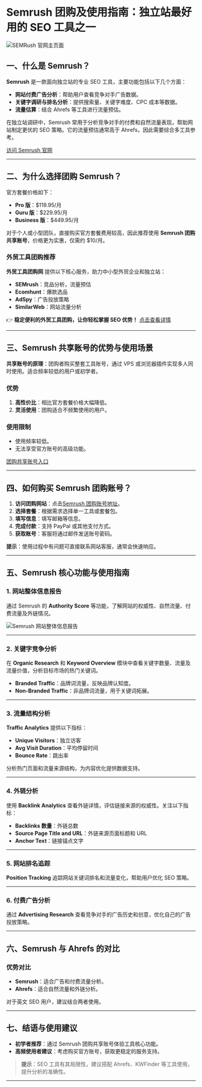 # Semrush 团购及使用指南：独立站最好用的 SEO 工具之一

![SEMRush 官网主页面](https://yuzhoublog.com/wp-content/uploads/2022/10/0001-%E5%AE%98%E7%BD%91%E4%B8%BB%E9%A1%B5%E9%9D%A2.png)

## 一、什么是 Semrush？

**Semrush** 是一款面向独立站的专业 SEO 工具，主要功能包括以下几个方面：

- **网站付费广告分析**：帮助用户查看竞争对手广告数据。
- **关键字调研与排名分析**：提供搜索量、关键字难度、CPC 成本等数据。
- **流量估算**：结合 Ahrefs 等工具进行流量预估。

在独立站调研中，Semrush 常用于分析竞争对手的付费和自然流量表现，帮助网站制定更优的 SEO 策略。它的流量预估通常高于 Ahrefs，因此需要综合多工具参考。

[访问 Semrush 官网](https://www.semrush.com)

---

## 二、为什么选择团购 Semrush？

官方套餐价格如下：

- **Pro 版**：$119.95/月
- **Guru 版**：$229.95/月
- **Business 版**：$449.95/月

对于个人或小型团队，直接购买官方套餐费用较高，因此推荐使用 **Semrush 团购共享账号**，价格更为实惠，仅需约 $10/月。

### 外贸工具团购推荐

**外贸工具团购网** 提供以下核心服务，助力中小型外贸企业和独立站：

- **SEMrush**：竞品分析，流量预估
- **Ecomhunt**：爆款选品
- **AdSpy**：广告投放策略
- **SimilarWeb**：网站流量分析

👉 **稳定便利的外贸工具团购，让你轻松掌握 SEO 优势！** [点击查看详情](https://bit.ly/waimao518)

---

## 三、Semrush 共享账号的优势与使用场景

**共享账号的原理**：团购者购买整套工具账号，通过 VPS 或浏览器插件实现多人同时使用。适合频率较低的用户或初学者。

### 优势

1. **高性价比**：相比官方套餐价格大幅降低。
2. **灵活使用**：团购适合不频繁使用的用户。

### 使用限制

- 使用频率较低。
- 无法享受官方账号的高级功能。

[团购共享账号入口](https://yuzhoublog.com/go/groupbuyexpert-semrush/)

---

## 四、如何购买 Semrush 团购账号？

1. **访问团购网站**：点击[Semrush 团购账号地址](https://yuzhoublog.com/go/groupbuyexpert-semrush/)。
2. **选择套餐**：根据需求选择单一工具或套餐包。
3. **填写信息**：填写邮箱等信息。
4. **完成付款**：支持 PayPal 或其他支付方式。
5. **获取账号**：客服将通过邮件发送账号密码。

**提示**：使用过程中有问题可直接联系网站客服，通常会快速响应。

---

## 五、Semrush 核心功能与使用指南

### 1. 网站整体信息报告

通过 Semrush 的 **Authority Score** 等功能，了解网站的权威性、自然流量、付费流量及外链情况。

![Semrush 网站整体信息报告](https://yuzhoublog.com/wp-content/uploads/2022/10/0004-Semrush-%E5%B8%B8%E7%94%A8%E5%8A%9F%E8%83%BD-%E7%BD%91%E7%AB%99%E6%95%B4%E4%BD%93%E4%BF%A1%E6%81%AF%E6%8A%A5%E5%91%8A.png)

---

### 2. 关键字竞争分析

在 **Organic Research** 和 **Keyword Overview** 模块中查看关键字数量、流量及流量价值，分析目标市场的热门关键词。

- **Branded Traffic**：品牌词流量，反映品牌认知度。
- **Non-Branded Traffic**：非品牌词流量，用于关键词拓展。

---

### 3. 流量结构分析

**Traffic Analytics** 提供以下指标：

- **Unique Visitors**：独立访客
- **Avg Visit Duration**：平均停留时间
- **Bounce Rate**：跳出率

分析热门页面和流量来源结构，为内容优化提供数据支持。

---

### 4. 外链分析

使用 **Backlink Analytics** 查看外链详情，评估链接来源的权威性。关注以下指标：

- **Backlinks 数量**：外链总数
- **Source Page Title and URL**：外链来源页面标题和 URL
- **Anchor Text**：链接锚点文字

---

### 5. 网站排名追踪

**Position Tracking** 追踪网站关键词排名和流量变化，帮助用户优化 SEO 策略。

---

### 6. 付费广告分析

通过 **Advertising Research** 查看竞争对手的广告历史和创意，优化自己的广告投放策略。

---

## 六、Semrush 与 Ahrefs 的对比

### 优势对比

- **Semrush**：适合广告和付费流量分析。
- **Ahrefs**：适合自然流量和外链分析。

对于英文 SEO 用户，建议结合两者使用。

---

## 七、结语与使用建议

- **初学者推荐**：通过 Semrush 团购共享账号体验工具核心功能。
- **高频使用者建议**：考虑购买官方账号，获取更稳定的服务支持。

> **提示**：SEO 工具有其局限性，建议搭配 Ahrefs、KWFinder 等工具使用，提升分析的准确性。

---
